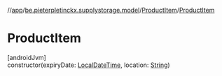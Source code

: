 //[app](../../../index.md)/[be.pieterpletinckx.supplystorage.model](../index.md)/[ProductItem](index.md)/[ProductItem](-product-item.md)

# ProductItem

[androidJvm]\
constructor(expiryDate: [LocalDateTime](https://developer.android.com/reference/kotlin/java/time/LocalDateTime.html), location: [String](https://kotlinlang.org/api/latest/jvm/stdlib/kotlin/-string/index.html))
